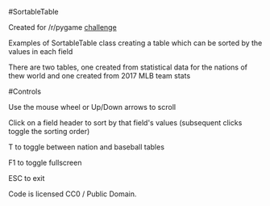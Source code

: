 #SortableTable

Created for /r/pygame [challenge](https://www.reddit.com/r/pygame/comments/6gg260/challenge_all_sorts/)

Examples of SortableTable class creating a table which can be sorted by the values in each field

There are two tables, one created from statistical data for the nations of thew world and one created from 2017 MLB team stats


#Controls

Use the mouse wheel or Up/Down arrows to scroll

Click on a field header to sort by that field's values (subsequent clicks toggle the sorting order)

T to toggle between nation and baseball tables

F1 to toggle fullscreen

ESC to exit


Code is licensed CC0 / Public Domain.